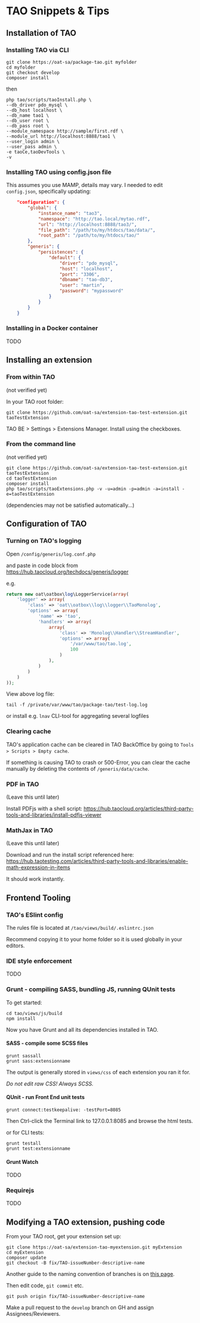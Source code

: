 # TAO Snippets & Tips

## Installation of TAO

### Installing TAO via CLI

```shell
git clone https://oat-sa/package-tao.git myfolder
cd myfolder
git checkout develop
composer install
```

then

```shell
php tao/scripts/taoInstall.php \
--db_driver pdo_mysql \
--db_host localhost \
--db_name tao1 \
--db_user root \
--db_pass root \
--module_namespace http://sample/first.rdf \
--module_url http://localhost:8888/tao1 \
--user_login admin \
--user_pass admin \
-e taoCe,taoDevTools \
-v
```

### Installing TAO using config.json file

This assumes you use MAMP, details may vary.
I needed to edit `config.json`, specifically updating:

```json
    "configuration": {
        "global": {
            "instance_name": "tao3",
            "namespace": "http://tao.local/mytao.rdf",
            "url": "http://localhost:8888/tao3/",
            "file_path": "/path/to/my/htdocs/tao/data/",
            "root_path": "/path/to/my/htdocs/tao/"
        },
        "generis": {
            "persistences": {
                "default": {
                    "driver": "pdo_mysql",
                    "host": "localhost",
                    "port": "3306",
                    "dbname": "tao-db3",
                    "user": "martin",
                    "password": "mypassword"
                }
            }
        }
    }

```

### Installing in a Docker container

TODO

## Installing an extension

### From within TAO

(not verified yet)

In your TAO root folder:

`git clone https://github.com/oat-sa/extension-tao-test-extension.git taoTestExtension`

TAO BE > Settings > Extensions Manager. Install using the checkboxes.

### From the command line

(not verified yet)

```shell
git clone https://github.com/oat-sa/extension-tao-test-extension.git taoTestExtension
cd taoTestExtension
composer install
php tao/scripts/taoExtensions.php -v -u=admin -p=admin -a=install -e=taoTestExtension
```

(dependencies may not be satisfied automatically...)

## Configuration of TAO

### Turning on TAO's logging

Open `/config/generis/log.conf.php`

and paste in code block from https://hub.taocloud.org/techdocs/generis/logger

e.g.

```php
return new oat\oatbox\log\LoggerService(array(
    'logger' => array(
        'class' => 'oat\\oatbox\\log\\logger\\TaoMonolog',
        'options' => array(
            'name' => 'tao',
            'handlers' => array(
                array(
                    'class' => 'Monolog\\Handler\\StreamHandler',
                    'options' => array(
                        '/var/www/tao/tao.log',
                        100
                    )
                ),
            )
        )
    )
));
```

View above log file:

`tail -f /private/var/www/tao/package-tao/test-log.log`

or install e.g. `lnav` CLI-tool for aggregating several logfiles

### Clearing cache

TAO's application cache can be cleared in TAO BackOffice by going to `Tools > Scripts > Empty cache`.

If something is causing TAO to crash or 500-Error, you can clear the cache manually by deleting the contents of `/generis/data/cache`.

### PDF in TAO

(Leave this until later)

Install PDFjs with a shell script:
https://hub.taocloud.org/articles/third-party-tools-and-libraries/install-pdfjs-viewer

### MathJax in TAO

(Leave this until later)

Download and run the install script referenced here: https://hub.taotesting.com/articles/third-party-tools-and-libraries/enable-math-expression-in-items

It should work instantly.

## Frontend Tooling

### TAO's ESlint config

The rules file is located at `/tao/views/build/.eslintrc.json`

Recommend copying it to your home folder so it is used globally in your editors.

### IDE style enforcement

TODO

### Grunt - compiling SASS, bundling JS, running QUnit tests

To get started:

```shell
cd tao/views/js/build
npm install
```

Now you have Grunt and all its dependencies installed in TAO.

#### SASS - compile some SCSS files

```shell
grunt sassall
grunt sass:extensionname
```

The output is generally stored in `views/css` of each extension you ran it for.

*Do not edit raw CSS! Always SCSS.*

#### QUnit - run Front End unit tests

`grunt connect:testkeepalive: -testPort=8085`

Then Ctrl-click the Terminal link to 127.0.0.1:8085 and browse the html tests.

or for CLI tests:

```shell
grunt testall
grunt test:extensionname
```

#### Grunt Watch

TODO

### Requirejs

TODO

## Modifying a TAO extension, pushing code

From your TAO root, get your extension set up:

```shell
git clone https://oat-sa/extension-tao-myextension.git myExtension
cd myExtension
composer update
git checkout -B fix/TAO-issueNumber-descriptive-name
```

Another guide to the naming convention of branches is on [this page](https://hub.taotesting.com/articles/faq/extension-update-guide).

Then edit code, `git commit` etc.

`git push origin fix/TAO-issueNumber-descriptive-name`

Make a pull request to the `develop` branch on GH and assign Assignees/Reviewers.
